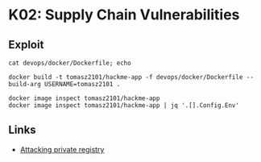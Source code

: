 # K02: Supply Chain Vulnerabilities

## Exploit

```shell
cat devops/docker/Dockerfile; echo

docker build -t tomasz2101/hackme-app -f devops/docker/Dockerfile --build-arg USERNAME=tomasz2101 .

docker image inspect tomasz2101/hackme-app
docker image inspect tomasz2101/hackme-app | jq '.[].Config.Env'
```

## Links

- [Attacking private registry](https://madhuakula.com/kubernetes-goat/docs/scenarios/scenario-7/attacking-private-container-registry-in-kubernetes/welcome)
